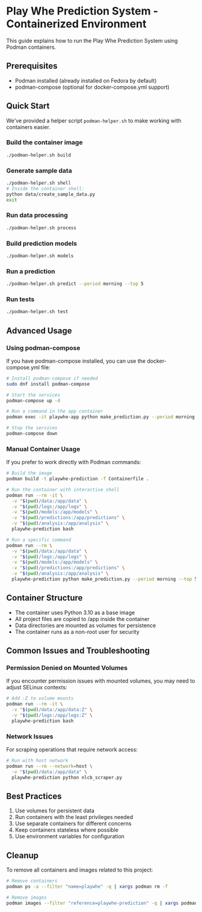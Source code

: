 # Play Whe Prediction System - Containerized Environment

This guide explains how to run the Play Whe Prediction System using Podman containers.

## Prerequisites

- Podman installed (already installed on Fedora by default)
- podman-compose (optional for docker-compose.yml support)

## Quick Start

We've provided a helper script `podman-helper.sh` to make working with containers easier.

### Build the container image

```bash
./podman-helper.sh build
```

### Generate sample data

```bash
./podman-helper.sh shell
# Inside the container shell:
python data/create_sample_data.py
exit
```

### Run data processing

```bash
./podman-helper.sh process
```

### Build prediction models

```bash
./podman-helper.sh models
```

### Run a prediction

```bash
./podman-helper.sh predict --period morning --top 5
```

### Run tests

```bash
./podman-helper.sh test
```

## Advanced Usage

### Using podman-compose

If you have podman-compose installed, you can use the docker-compose.yml file:

```bash
# Install podman-compose if needed
sudo dnf install podman-compose

# Start the services
podman-compose up -d

# Run a command in the app container
podman exec -it playwhe-app python make_prediction.py --period morning --top 5

# Stop the services
podman-compose down
```

### Manual Container Usage

If you prefer to work directly with Podman commands:

```bash
# Build the image
podman build -t playwhe-prediction -f Containerfile .

# Run the container with interactive shell
podman run --rm -it \
  -v "$(pwd)/data:/app/data" \
  -v "$(pwd)/logs:/app/logs" \
  -v "$(pwd)/models:/app/models" \
  -v "$(pwd)/predictions:/app/predictions" \
  -v "$(pwd)/analysis:/app/analysis" \
  playwhe-prediction bash

# Run a specific command
podman run --rm \
  -v "$(pwd)/data:/app/data" \
  -v "$(pwd)/logs:/app/logs" \
  -v "$(pwd)/models:/app/models" \
  -v "$(pwd)/predictions:/app/predictions" \
  -v "$(pwd)/analysis:/app/analysis" \
  playwhe-prediction python make_prediction.py --period morning --top 5
```

## Container Structure

- The container uses Python 3.10 as a base image
- All project files are copied to /app inside the container
- Data directories are mounted as volumes for persistence
- The container runs as a non-root user for security

## Common Issues and Troubleshooting

### Permission Denied on Mounted Volumes

If you encounter permission issues with mounted volumes, you may need to adjust SELinux contexts:

```bash
# Add :Z to volume mounts
podman run --rm -it \
  -v "$(pwd)/data:/app/data:Z" \
  -v "$(pwd)/logs:/app/logs:Z" \
  playwhe-prediction bash
```

### Network Issues

For scraping operations that require network access:

```bash
# Run with host network
podman run --rm --network=host \
  -v "$(pwd)/data:/app/data" \
  playwhe-prediction python nlcb_scraper.py
```

## Best Practices

1. Use volumes for persistent data
2. Run containers with the least privileges needed
3. Use separate containers for different concerns
4. Keep containers stateless where possible
5. Use environment variables for configuration

## Cleanup

To remove all containers and images related to this project:

```bash
# Remove containers
podman ps -a --filter "name=playwhe" -q | xargs podman rm -f

# Remove images
podman images --filter "reference=playwhe-prediction" -q | xargs podman rmi -f
```